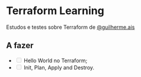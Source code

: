 # Terraform Learning

Estudos e testes sobre Terraform de [@guilherme.ais](https://github.com/guilhermeais)

## A fazer
- <input type="checkbox" disabled  /> Hello World no Terraform;
- <input type="checkbox" disabled  /> Init, Plan, Apply and Destroy.